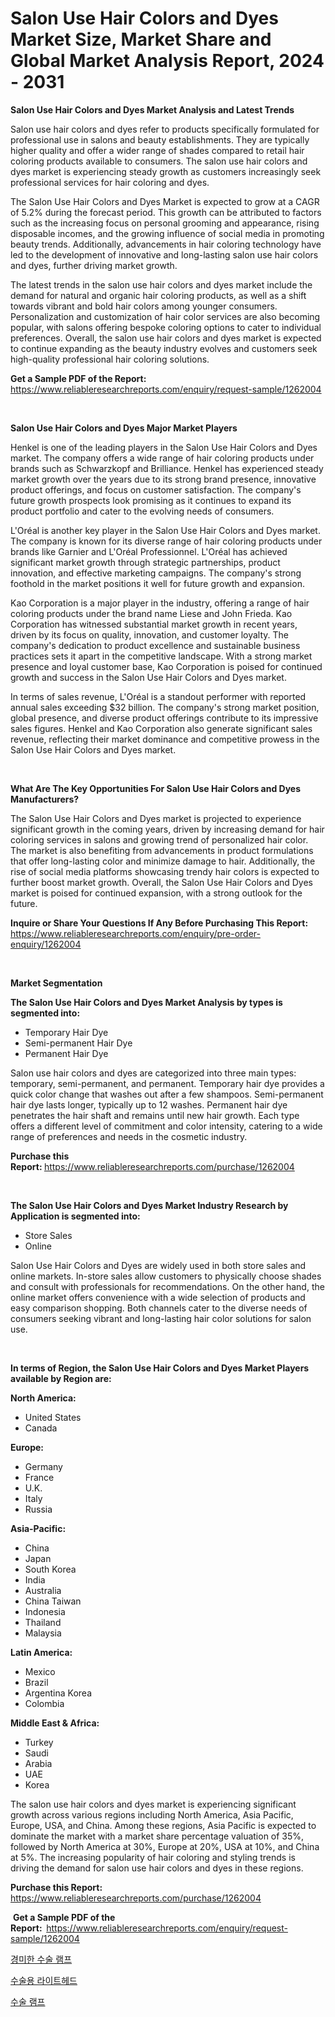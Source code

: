 <p><h1>Salon Use Hair Colors and Dyes Market Size, Market Share and Global Market Analysis Report, 2024 - 2031</h1></p><p><strong>Salon Use Hair Colors and Dyes Market Analysis and Latest Trends</strong></p>
<p><p>Salon use hair colors and dyes refer to products specifically formulated for professional use in salons and beauty establishments. They are typically higher quality and offer a wider range of shades compared to retail hair coloring products available to consumers. The salon use hair colors and dyes market is experiencing steady growth as customers increasingly seek professional services for hair coloring and dyes. </p><p>The Salon Use Hair Colors and Dyes Market is expected to grow at a CAGR of 5.2% during the forecast period. This growth can be attributed to factors such as the increasing focus on personal grooming and appearance, rising disposable incomes, and the growing influence of social media in promoting beauty trends. Additionally, advancements in hair coloring technology have led to the development of innovative and long-lasting salon use hair colors and dyes, further driving market growth.</p><p>The latest trends in the salon use hair colors and dyes market include the demand for natural and organic hair coloring products, as well as a shift towards vibrant and bold hair colors among younger consumers. Personalization and customization of hair color services are also becoming popular, with salons offering bespoke coloring options to cater to individual preferences. Overall, the salon use hair colors and dyes market is expected to continue expanding as the beauty industry evolves and customers seek high-quality professional hair coloring solutions.</p></p>
<p><strong>Get a Sample PDF of the Report:&nbsp;</strong> <a href="https://www.reliableresearchreports.com/enquiry/request-sample/1262004">https://www.reliableresearchreports.com/enquiry/request-sample/1262004</a></p>
<p>&nbsp;</p>
<p><strong>Salon Use Hair Colors and Dyes Major Market Players</strong></p>
<p><p>Henkel is one of the leading players in the Salon Use Hair Colors and Dyes market. The company offers a wide range of hair coloring products under brands such as Schwarzkopf and Brilliance. Henkel has experienced steady market growth over the years due to its strong brand presence, innovative product offerings, and focus on customer satisfaction. The company's future growth prospects look promising as it continues to expand its product portfolio and cater to the evolving needs of consumers.</p><p>L'Oréal is another key player in the Salon Use Hair Colors and Dyes market. The company is known for its diverse range of hair coloring products under brands like Garnier and L'Oréal Professionnel. L'Oréal has achieved significant market growth through strategic partnerships, product innovation, and effective marketing campaigns. The company's strong foothold in the market positions it well for future growth and expansion.</p><p>Kao Corporation is a major player in the industry, offering a range of hair coloring products under the brand name Liese and John Frieda. Kao Corporation has witnessed substantial market growth in recent years, driven by its focus on quality, innovation, and customer loyalty. The company's dedication to product excellence and sustainable business practices sets it apart in the competitive landscape. With a strong market presence and loyal customer base, Kao Corporation is poised for continued growth and success in the Salon Use Hair Colors and Dyes market.</p><p>In terms of sales revenue, L'Oréal is a standout performer with reported annual sales exceeding $32 billion. The company's strong market position, global presence, and diverse product offerings contribute to its impressive sales figures. Henkel and Kao Corporation also generate significant sales revenue, reflecting their market dominance and competitive prowess in the Salon Use Hair Colors and Dyes market.</p></p>
<p>&nbsp;</p>
<p><strong>What Are The Key Opportunities For Salon Use Hair Colors and Dyes Manufacturers?</strong></p>
<p><p>The Salon Use Hair Colors and Dyes market is projected to experience significant growth in the coming years, driven by increasing demand for hair coloring services in salons and growing trend of personalized hair color. The market is also benefiting from advancements in product formulations that offer long-lasting color and minimize damage to hair. Additionally, the rise of social media platforms showcasing trendy hair colors is expected to further boost market growth. Overall, the Salon Use Hair Colors and Dyes market is poised for continued expansion, with a strong outlook for the future.</p></p>
<p><strong>Inquire or Share Your Questions If Any Before Purchasing This Report:</strong> <a href="https://www.reliableresearchreports.com/enquiry/pre-order-enquiry/1262004">https://www.reliableresearchreports.com/enquiry/pre-order-enquiry/1262004</a></p>
<p>&nbsp;</p>
<p><strong>Market Segmentation</strong></p>
<p><strong>The Salon Use Hair Colors and Dyes Market Analysis by types is segmented into:</strong></p>
<p><ul><li>Temporary Hair Dye</li><li>Semi-permanent Hair Dye</li><li>Permanent Hair Dye</li></ul></p>
<p><p>Salon use hair colors and dyes are categorized into three main types: temporary, semi-permanent, and permanent. Temporary hair dye provides a quick color change that washes out after a few shampoos. Semi-permanent hair dye lasts longer, typically up to 12 washes. Permanent hair dye penetrates the hair shaft and remains until new hair growth. Each type offers a different level of commitment and color intensity, catering to a wide range of preferences and needs in the cosmetic industry.</p></p>
<p><strong>Purchase this Report:&nbsp;</strong><a href="https://www.reliableresearchreports.com/purchase/1262004">https://www.reliableresearchreports.com/purchase/1262004</a></p>
<p>&nbsp;</p>
<p><strong>The Salon Use Hair Colors and Dyes Market Industry Research by Application is segmented into:</strong></p>
<p><ul><li>Store Sales</li><li>Online</li></ul></p>
<p><p>Salon Use Hair Colors and Dyes are widely used in both store sales and online markets. In-store sales allow customers to physically choose shades and consult with professionals for recommendations. On the other hand, the online market offers convenience with a wide selection of products and easy comparison shopping. Both channels cater to the diverse needs of consumers seeking vibrant and long-lasting hair color solutions for salon use.</p></p>
<p>&nbsp;</p>
<p><strong>In terms of Region, the Salon Use Hair Colors and Dyes Market Players available by Region are:</strong></p>
<p>
    <p> <strong> North America: </strong>
        <ul>
            <li>United States</li>
            <li>Canada</li>
        </ul>
        </p> 
    <p> <strong> Europe: </strong>
        <ul>
            <li>Germany</li>
            <li>France</li>
            <li>U.K.</li>
            <li>Italy</li>
            <li>Russia</li>
        </ul>
        </p> 
    <p> <strong> Asia-Pacific: </strong>
        <ul>
            <li>China</li>
            <li>Japan</li>
            <li>South Korea</li>
            <li>India</li>
            <li>Australia</li>
            <li>China Taiwan</li>
            <li>Indonesia</li>
            <li>Thailand</li>
            <li>Malaysia</li>
        </ul>
        </p> 
    <p> <strong> Latin America: </strong>
        <ul>
            <li>Mexico</li>
            <li>Brazil</li>
            <li>Argentina Korea</li>
            <li>Colombia</li>
        </ul>
        </p> 
    <p> <strong> Middle East & Africa: </strong>
        <ul>
            <li>Turkey</li>
            <li>Saudi</li>
            <li>Arabia</li>
            <li>UAE</li>
            <li>Korea</li>
        </ul>
    </p>
    </p>
<p><p>The salon use hair colors and dyes market is experiencing significant growth across various regions including North America, Asia Pacific, Europe, USA, and China. Among these regions, Asia Pacific is expected to dominate the market with a market share percentage valuation of 35%, followed by North America at 30%, Europe at 20%, USA at 10%, and China at 5%. The increasing popularity of hair coloring and styling trends is driving the demand for salon use hair colors and dyes in these regions.</p></p>
<p><strong>Purchase this Report: </strong><a href="https://www.reliableresearchreports.com/purchase/1262004">https://www.reliableresearchreports.com/purchase/1262004</a></p>
<p>&nbsp;<strong>Get a Sample PDF of the Report:&nbsp;&nbsp;</strong><a href="https://www.reliableresearchreports.com/enquiry/request-sample/1262004">https://www.reliableresearchreports.com/enquiry/request-sample/1262004</a></p>
<p><strong></strong></p>
<p><p><a href="https://github.com/vsnao330707/Market-Research-Report-List-1/blob/main/73127085957.md">경미한 수술 램프</a></p><p><a href="https://github.com/laholand/Market-Research-Report-List-3/blob/main/64451005956.md">수술용 라이트헤드</a></p><p><a href="https://github.com/KellyLyncyh543964/Market-Research-Report-List-1/blob/main/69606615955.md">수술 램프</a></p></p>